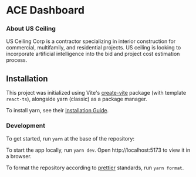 # ACE Dashboard

### About US Ceiling

US Ceiling Corp is a contractor specializing in interior construction for commercial, multifamily, and residential
projects. US ceiling is looking to incorporate artificial intelligence into the bid and project cost estimation process.

## Installation

This project was initialized using Vite's [create-vite](https://github.com/vitejs/vite/tree/main/packages/create-vite)
package (with template `react-ts`), alongside yarn (classic) as a package manager.

To install yarn, see their [Installation Guide](https://classic.yarnpkg.com/lang/en/docs/install/#mac-stable).

### Development

To get started, run ```yarn``` at the base of the repository:

To start the app locally, run ```yarn dev```. Open http://localhost:5173 to view it in a browser.

To format the repository according to [prettier](https://prettier.io/) standards, run ```yarn format```.

